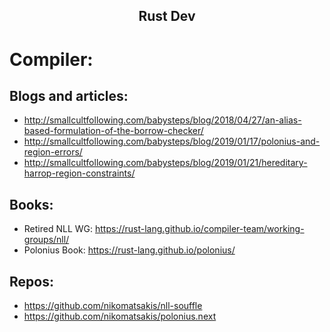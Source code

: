 <h2 align="center">Rust Dev</h2>

# Compiler:

## Blogs and articles:

- http://smallcultfollowing.com/babysteps/blog/2018/04/27/an-alias-based-formulation-of-the-borrow-checker/
- http://smallcultfollowing.com/babysteps/blog/2019/01/17/polonius-and-region-errors/
- http://smallcultfollowing.com/babysteps/blog/2019/01/21/hereditary-harrop-region-constraints/

## Books:

- Retired NLL WG: https://rust-lang.github.io/compiler-team/working-groups/nll/
- Polonius Book: https://rust-lang.github.io/polonius/

## Repos:

- https://github.com/nikomatsakis/nll-souffle
- https://github.com/nikomatsakis/polonius.next
